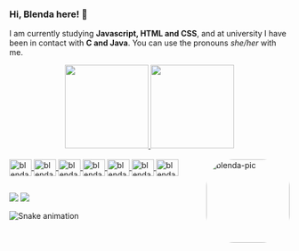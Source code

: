 ### Hi, Blenda here! 🐣
I am currently studying **Javascript, HTML and CSS**, and at university I have been in contact with **C and Java**. 
You can use the pronouns _she/her_ with me. 
<div align="center">
  <a href="https://github.com/blendacosta">
  <img height="150em" src="https://github-readme-stats.vercel.app/api?username=blendacosta&show_icons=true&theme=omni&include_all_commits=true&count_private=true"/>
  <img height="150em" src="https://github-readme-stats.vercel.app/api/top-langs/?username=blendacosta&layout=compact&langs_count=7&theme=omni"/>
</div>
<div style="display: inline_block"><br>
  <img align="center" height="30" width="40" alt="blenda-js" src="https://cdn.jsdelivr.net/gh/devicons/devicon/icons/javascript/javascript-original.svg" />
  <img align="center" height="30" width="40" alt="blenda-html" src="https://cdn.jsdelivr.net/gh/devicons/devicon/icons/html5/html5-original.svg" />
  <img align="center" height="30" width="40" alt="blenda-css" src="https://cdn.jsdelivr.net/gh/devicons/devicon/icons/css3/css3-plain.svg" />
  <img align="center" height="30" width="40" alt="blenda-git" src="https://cdn.jsdelivr.net/gh/devicons/devicon/icons/git/git-plain.svg" />
  <img align="center" height="30" width="40" alt="blenda-c" src="https://cdn.jsdelivr.net/gh/devicons/devicon/icons/c/c-plain.svg" />
  <img align="center" height="30" width="40" alt="blenda-java" src="https://cdn.jsdelivr.net/gh/devicons/devicon/icons/java/java-original.svg" />
  <img align="center" height="30" width="40" alt="blenda-python" src="https://cdn.jsdelivr.net/gh/devicons/devicon/icons/python/python-original.svg" />
  <img align="right" alt="blenda-pic" height="150" style="border-radius:50px;" src="https://cdn.discordapp.com/attachments/899654804719145041/899677896166236230/download20211001121820.png">
</div>
  
 ##
  
<div>
  <a href="https://t.me/blenda_costa" target="_blank"><img src="https://img.shields.io/badge/Telegram-2CA5E0?style=for-the-badge&logo=telegram&logoColor=white" target="_blank"></a>
  <a href="https://www.linkedin.com/in/blenda-costa/" target="_blank"><img src="https://img.shields.io/badge/LinkedIn-0077B5?style=for-the-badge&logo=linkedin&logoColor=white" target="_blank"></a>
</div>
  
 ![Snake animation](https://github.com/blendacosta/blendacosta/blob/output/github-contribution-grid-snake.svg)
